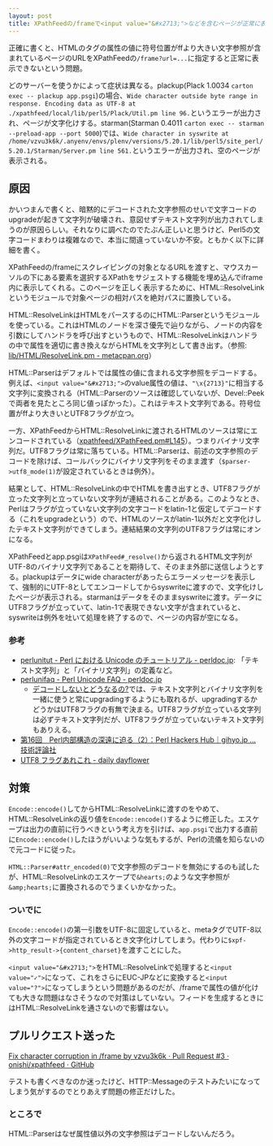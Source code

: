 ```yaml
---
layout: post
title: XPathFeedの/frameで<input value="&#x2713;">などを含むページが正常に表示できない問題を直した
---
```


正確に書くと、HTMLのタグの属性の値に符号位置がffより大きい文字参照が含まれているページのURLをXPathFeedの`/frame?url=...`に指定すると正常に表示できないという問題。

どのサーバーを使うかによって症状は異なる。plackup(Plack 1.0034 `carton exec -- plackup app.psgi`)の場合、`Wide character outside byte range in response. Encoding data as UTF-8 at ./xpathfeed/local/lib/perl5/Plack/Util.pm line 96.`というエラーが出力され、ページが文字化けする。starman(Starman 0.4011 `carton exec -- starman --preload-app --port 5000`)では、`Wide character in syswrite at /home/vzvu3k6k/.anyenv/envs/plenv/versions/5.20.1/lib/perl5/site_perl/5.20.1/Starman/Server.pm line 561.`というエラーが出力され、空のページが表示される。

## 原因

かいつまんで書くと、暗黙的にデコードされた文字参照のせいで文字コードのupgradeが起きて文字列が破壊され、意図せずテキスト文字列が出力されてしまうのが原因らしい。それなりに調べたのでたぶん正しいと思うけど、Perl5の文字コードまわりは複雑なので、本当に間違っていないか不安。ともかく以下に詳細を書く。

XPathFeedの/frameにスクレイピングの対象となるURLを渡すと、マウスカーソルの下にある要素を選択するXPathをサジェストする機能を埋め込んでiframe内に表示してくれる。このページを正しく表示するために、HTML::ResolveLinkというモジュールで対象ページの相対パスを絶対パスに置換している。

HTML::ResolveLinkはHTMLをパースするのにHTML::Parserというモジュールを使っている。これはHTMLのノードを深さ優先で辿りながら、ノードの内容を引数にしてハンドラを呼び出すというもので、HTML::ResolveLinkはハンドラの中で属性を適切に書き換えながらHTMLを文字列として書き出す。（参照: [lib/HTML/ResolveLink.pm - metacpan.org](https://metacpan.org/source/MIYAGAWA/HTML-ResolveLink-0.05/lib/HTML/ResolveLink.pm)）

HTML::Parserはデフォルトでは属性の値に含まれる文字参照をデコードする。例えば、`<input value="&#x2713;">`のvalue属性の値は、`"\x{2713}"`に相当する文字列に変換される（HTML::Parserのソースは確認していないが、Devel::Peekで両者を見たところ同じ値っぽかった）。これはテキスト文字列である。符号位置がffより大きいとUTF8フラグが立つ。

一方、XPathFeedからHTML::ResolveLinkに渡されるHTMLのソースは常にエンコードされている（[xpathfeed/XPathFeed.pm#L145](https://github.com/onishi/xpathfeed/blob/7500540a41a4c2b753acd64dc105bc08812a798d/lib/XPathFeed.pm#L145)）。つまりバイナリ文字列だ。UTF8フラグは常に落ちている。HTML::Parserは、前述の文字参照のデコードを除けば、コールバックにバイナリ文字列をそのまま渡す（`$parser->utf8_mode(1)`が設定されているときは例外）。

結果として、HTML::ResolveLinkの中でHTMLを書き出すとき、UTF8フラグが立った文字列と立っていない文字列が連結されることがある。このようなとき、Perlはフラグが立っていない文字列の文字コードをlatin-1と仮定してデコードする（これをupgradeという）ので、HTMLのソースがlatin-1以外だと文字化けしたテキスト文字列ができてしまう。連結結果の文字列のUTF8フラグは常にオンになる。

XPathFeedとapp.psgiは`XPathFeed#_resolve()`から返されるHTML文字列がUTF-8のバイナリ文字列であることを期待して、そのまま外部に送信しようとする。plackupはデータにwide characterがあったらエラーメッセージを表示して、強制的にUTF-8としてエンコードしてからsyswriteに渡すので、文字化けしたページが表示される。starmanはデータをそのままsyswriteに渡す。データにUTF8フラグが立っていて、latin-1で表現できない文字が含まれていると、syswriteは例外を吐いて処理を終了するので、ページの内容が空になる。

### 参考

- [perlunitut - Perl における Unicode のチュートリアル - perldoc.jp](http://perldoc.jp/docs/perl/5.20.1/perlunitut.pod): 「テキスト文字列」と「バイナリ文字列」の定義など。
- [perlunifaq - Perl Unicode FAQ - perldoc.jp](http://perldoc.jp/docs/perl/5.20.1/perlunifaq.pod)
  - [デコードしないとどうなるの?](http://perldoc.jp/docs/perl/5.20.1/perlunifaq.pod#What32if32I32dont32decode63)では、テキスト文字列とバイナリ文字列を一緒に使うと常にupgradingするようにも取れるが、upgradingするかどうかはUTF8フラグの有無で決まる。UTF8フラグが立っている文字列は必ずテキスト文字列だが、UTF8フラグが立っていないテキスト文字列もありえる。
- [第16回　Perl内部構造の深遠に迫る（2）：Perl Hackers Hub｜gihyo.jp … 技術評論社](https://gihyo.jp/dev/serial/01/perl-hackers-hub/001602)
- [UTF8 フラグあれこれ - daily dayflower](http://d.hatena.ne.jp/dayflower/20080219/1203493616)

## 対策

`Encode::encode()`してからHTML::ResolveLinkに渡すのをやめて、HTML::ResolveLinkの返り値を`Encode::encode()`するように修正した。エスケープは出力の直前に行うべきという考え方を引けば、`app.psgi`で出力する直前に`Encode::encode()`したほうがいいような気もするが、Perlの流儀を知らないので元コードに従った。

`HTML::Parser#attr_encoded(0)`で文字参照のデコードを無効にするのも試したが、HTML::ResolveLinkのエスケープで`&hearts;`のような文字参照が`&amp;hearts;`に置換されるのでうまくいかなかった。

### ついでに

`Encode::encode()`の第一引数をUTF-8に固定していると、metaタグでUTF-8以外の文字コードが指定されているとき文字化けしてしまう。代わりに`$xpf->http_result->{content_charset}`を渡すことにした。

`<input value="&#x2713;">`をHTML::ResolveLinkで処理すると`<input value="✓">`になって、これをさらにEUC-JPなどに変換すると`<input value="?">`になってしまうという問題があるのだが、/frameで属性の値が化けても大きな問題はなさそうなので対策はしていない。フィードを生成するときにはHTML::ResolveLinkを通さないので影響はない。

## プルリクエスト送った

[Fix character corruption in /frame by vzvu3k6k · Pull Request #3 · onishi/xpathfeed · GitHub](https://github.com/onishi/xpathfeed/pull/3)

テストも書くべきなのか迷ったけど、HTTP::Messageのテストみたいになってしまう気がするのでとりあえず問題の修正だけした。

### ところで

HTML::Parserはなぜ属性値以外の文字参照はデコードしないんだろう。
